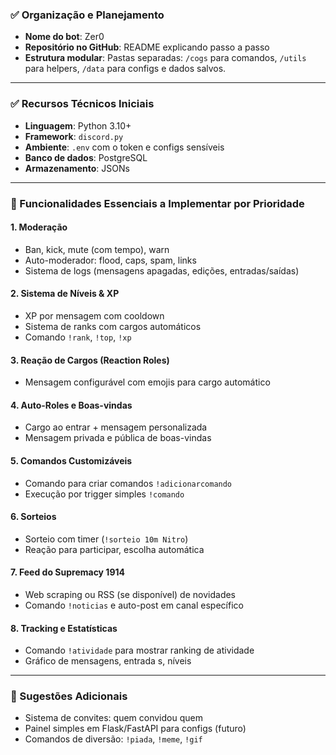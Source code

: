 ### ✅ Organização e Planejamento
- **Nome do bot**: Zer0
- **Repositório no GitHub**: README explicando passo a passo
- **Estrutura modular**: Pastas separadas: `/cogs` para comandos, `/utils` para helpers, `/data` para configs e dados salvos.

---

### ✅ Recursos Técnicos Iniciais
- **Linguagem**: Python 3.10+
- **Framework**: `discord.py`
- **Ambiente**: `.env` com o token e configs sensíveis
- **Banco de dados**: PostgreSQL
- **Armazenamento**: JSONs

---

### 🔧 Funcionalidades Essenciais a Implementar por Prioridade

#### 1. **Moderação**
- Ban, kick, mute (com tempo), warn
- Auto-moderador: flood, caps, spam, links
- Sistema de logs (mensagens apagadas, edições, entradas/saídas)

#### 2. **Sistema de Níveis & XP**
- XP por mensagem com cooldown
- Sistema de ranks com cargos automáticos
- Comando `!rank`, `!top`, `!xp`

#### 3. **Reação de Cargos (Reaction Roles)**
- Mensagem configurável com emojis para cargo automático

#### 4. **Auto-Roles e Boas-vindas**
- Cargo ao entrar + mensagem personalizada
- Mensagem privada e pública de boas-vindas

#### 5. **Comandos Customizáveis**
- Comando para criar comandos `!adicionarcomando`
- Execução por trigger simples `!comando`

#### 6. **Sorteios**
- Sorteio com timer (`!sorteio 10m Nitro`)
- Reação para participar, escolha automática

#### 7. **Feed do Supremacy 1914**
- Web scraping ou RSS (se disponível) de novidades
- Comando `!noticias` e auto-post em canal específico

#### 8. **Tracking e Estatísticas**
- Comando `!atividade` para mostrar ranking de atividade
- Gráfico de mensagens, entrada s, níveis

---

### 📌 Sugestões Adicionais
- Sistema de convites: quem convidou quem
- Painel simples em Flask/FastAPI para configs (futuro)
- Comandos de diversão: `!piada`, `!meme`, `!gif`
